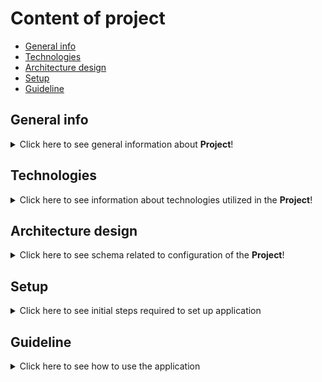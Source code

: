 # Content of project
* [General info](#general-info)
* [Technologies](#technologies)
* [Architecture design](#architecture-design)
* [Setup](#setup)
* [Guideline](#guideline)




## General info
<details>
<summary>Click here to see general information about <b>Project</b>!</summary>
<br>
This app is dedicated to manage shooting range resources. Users can do reservation of particular axes. Basic concept looks as following:
<br>
<ol>
  <li>Admin creates axes</li>
  <li>User registers account</li>
  <li>User check available axes</li>
  <li>User do reservatin</li>
  <li>(Optional)User/admin deletes reservation</li>
  </ol>
  There are only 2 user types foreseen in the application. User which can manage his own reservations and admin allowed to manage all reservations

</details>

## Technologies
<details>
<summary>Click here to see information about technologies utilized in the <b>Project</b>!</summary>
<br>
Technologies utilized in the frame of this project are:
<br>
<ul>
  <br>
  <li>Django</li>
  <p>Main application localized in container 'web' is based on Django. It allows users to do interaction and it poses as root of whole project.</p>
  <li>Postgres</li>
  <p>PostgreSQL database stores data related to users, axes and reservations.</p>
  <li>Docker</li>
  <p>Docker has been utilized to deploy the app in concept of microservices.</p>
 </ul>
</details>

## Architecture design
<details>
<summary>Click here to see schema related to configuration of the <b>Project</b>!</summary>
<br>
<img src="https://user-images.githubusercontent.com/106651068/182433805-0df64a03-5fea-4b14-8b5b-13f93f939a75.png" width="80%" height="80%"></img>
<br>
</details>

## Setup
<details>
<summary>Click here to see initial steps required to set up application</summary>
<br>
Required action is to download the repository and launch it using Docker.
</details>

## Guideline
<details>
<summary>Click here to see how to use the application</summary>
<br>
Go to main page and click 'Logowanie':
<br>
<img src="https://user-images.githubusercontent.com/106651068/182446906-739444ea-aed9-4b80-afe4-a64f40c2ce53.png" width="50%" height="50%"></img>
<br>
Log in with credentials admin/qapl12!@:
<br>
<img src="https://user-images.githubusercontent.com/106651068/182447094-e70cffe6-c9c4-45ae-aa6b-f37413ae4a2d.png" width="50%" height="50%"></img>
<br>
Now we will add new axis:
<br>
<img src="https://user-images.githubusercontent.com/106651068/182448505-a91ee88e-7e98-4581-a21e-63cbcc017153.png" width="50%" height="50%"></img>
<br>
Fill the form with axis name and description:
<br>
<img src="https://user-images.githubusercontent.com/106651068/182448814-e9e91238-69dd-4a15-8eee-ab85846c748a.png" width="50%" height="50%"></img>
<br>
The axis has been added. Now log out:
<br>
<img src="https://user-images.githubusercontent.com/106651068/182449003-2776d948-7f53-42ca-b173-2806f7e3caec.png" width="50%" height="50%"></img>
<br>
Register new account to add reservation:
<br>
<img src="https://user-images.githubusercontent.com/106651068/182449171-cd97dae9-67df-4f8d-81cc-7449fc403982.png" width="50%" height="50%"></img>
<br>
Fill the form:
<br>
<img src="https://user-images.githubusercontent.com/106651068/182449586-7d59c7b0-482c-4f65-b63f-3c3e6789abb2.png" width="50%" height="50%"></img>
<br>
New user has been created. Now log in into new_user account:
<br>
<img src="https://user-images.githubusercontent.com/106651068/182451157-62a23d6b-12e6-4885-ba7a-8bd06c4353b4.png" width="50%" height="50%"></img>
<br>
Choose axis:
<br>
<img src="https://user-images.githubusercontent.com/106651068/182451342-5794e3fc-6240-4077-915b-05cebf087544.png" width="50%" height="50%"></img>
<br>
Choose axis:
<br>
<img src="https://user-images.githubusercontent.com/106651068/182451342-5794e3fc-6240-4077-915b-05cebf087544.png" width="50%" height="50%"></img>
<br>
Select some date:
<br>
<img src="https://user-images.githubusercontent.com/106651068/182451488-151721fc-3885-4e17-b89b-4cb8aadd8730.png" width="50%" height="50%"></img>
<br>
Choose start and end time and click 'Rezerwuj':
<br>
<img src="https://user-images.githubusercontent.com/106651068/182451602-e84186f2-96d8-48d8-ab1b-1e5831bcaa8a.png" width="50%" height="50%"></img>
<br>
Now your reservation is visible:
<br>
<img src="https://user-images.githubusercontent.com/106651068/182451775-52b9ada1-68a5-42a4-b040-7e389bb3fb9a.png" width="50%" height="50%"></img>
<br>
Log out and log in again with admin credentials (admin/qapl12!@). Go to newly created axis and choose the lastly made reservation:
<br>
<img src="https://user-images.githubusercontent.com/106651068/182452291-ddb9a646-d4fc-4abe-878a-7c30fd6f1255.png" width="50%" height="50%"></img>
<br>
As admin you are able to delete reservation:
<br>
<img src="https://user-images.githubusercontent.com/106651068/182452442-197a2f26-963a-44fa-9136-9abcdfa201f8.png" width="50%" height="50%"></img>
<br>

</details>
